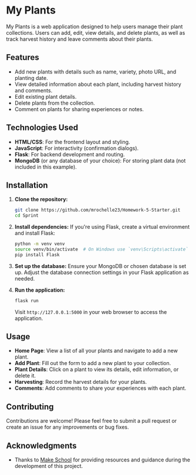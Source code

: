 # My Plants

My Plants is a web application designed to help users manage their plant collections. Users can add, edit, view details, and delete plants, as well as track harvest history and leave comments about their plants.

## Features

- Add new plants with details such as name, variety, photo URL, and planting date.
- View detailed information about each plant, including harvest history and comments.
- Edit existing plant details.
- Delete plants from the collection.
- Comment on plants for sharing experiences or notes.

## Technologies Used

- **HTML/CSS**: For the frontend layout and styling.
- **JavaScript**: For interactivity (confirmation dialogs).
- **Flask**: For backend development and routing.
- **MongoDB** (or any database of your choice): For storing plant data (not included in this example).

## Installation

1. **Clone the repository:**
   ```bash
   git clone https://github.com/mrochelle23/Homework-5-Starter.git
   cd Sprint
   ```

2. **Install dependencies:**
   If you're using Flask, create a virtual environment and install Flask:
   ```bash
   python -m venv venv
   source venv/bin/activate  # On Windows use `venv\Scripts\activate`
   pip install Flask
   ```

3. **Set up the database:**
   Ensure your MongoDB or chosen database is set up. Adjust the database connection settings in your Flask application as needed.

4. **Run the application:**
   ```bash
   flask run
   ```

   Visit `http://127.0.0.1:5000` in your web browser to access the application.

## Usage

- **Home Page**: View a list of all your plants and navigate to add a new plant.
- **Add Plant**: Fill out the form to add a new plant to your collection.
- **Plant Details**: Click on a plant to view its details, edit information, or delete it.
- **Harvesting**: Record the harvest details for your plants.
- **Comments**: Add comments to share your experiences with each plant.

## Contributing

Contributions are welcome! Please feel free to submit a pull request or create an issue for any improvements or bug fixes.

## Acknowledgments

- Thanks to [Make School](https://www.makeschool.com) for providing resources and guidance during the development of this project.
```
